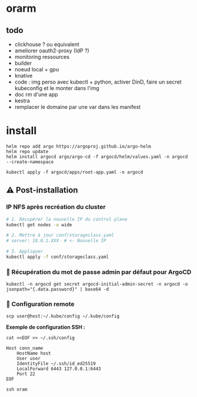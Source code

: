 # orarm

## todo
- clickhouse ? ou equivalent
- ameliorer oauth2-proxy (IdP ?)
- monitoring ressources
- builder
- noeud local + gpu
- knative
- code : img perso avec kubectl + python, activer DinD, faire un secret kubeconfig et le monter dans l'img
- doc rm d'une app
- kestra
- remplacer le domaine par une var dans les manifest


# install 

```
helm repo add argo https://argoproj.github.io/argo-helm
helm repo update
helm install argocd argo/argo-cd -f argocd/helm/values.yaml -n argocd --create-namespace

kubectl apply -f argocd/apps/root-app.yaml -n argocd
```

## ⚠️ Post-installation

### IP NFS après recréation du cluster
```bash
# 1. Récupérer la nouvelle IP du control plane
kubectl get nodes -o wide

# 2. Mettre à jour conf/storageclass.yaml
# server: 10.0.1.XXX  # <- Nouvelle IP

# 3. Appliquer
kubectl apply -f conf/storageclass.yaml
```

### 📝 Récupération du mot de passe admin par défaut pour ArgoCD
```
kubectl -n argocd get secret argocd-initial-admin-secret -n argocd -o jsonpath="{.data.password}" | base64 -d
```

### 🔗 Configuration remote

```
scp user@host:~/.kube/config ~/.kube/config

```
**Exemple de configuration SSH :**
```
cat <<EOF >> ~/.ssh/config

Host conn_name
    HostName host
    User user
    IdentityFile ~/.ssh/id_ed25519
    LocalForward 6443 127.0.0.1:6443
    Port 22
EOF

ssh oram
```


